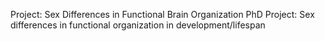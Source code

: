 Project: Sex Differences in Functional Brain Organization
PhD Project: Sex differences in functional organization in development/lifespan
